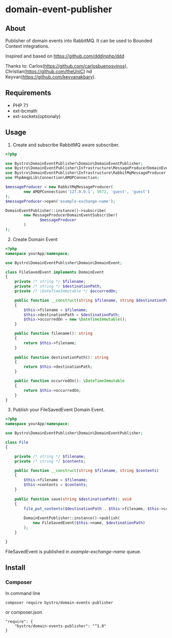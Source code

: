 domain-event-publisher
==================

## About
Publisher of domain events into RabbitMQ. It can be used to Bounded Context integrations.

Inspired and based on https://github.com/dddinphp/ddd

Thanks to: Carlos(https://github.com/carlosbuenosvinos), Christian(https://github.com/theUniC) nd Keyvan(https://github.com/keyvanakbary).

## Requirements
* PHP 7.1
* ext-bcmath
* ext-sockets(optionaly)

## Usage
1. Create and subscribe RabbitMQ aware subscriber.
```php
<?php

use Bystro\DomainEventPublisher\Domain\DomainEventPublisher;
use Bystro\DomainEventPublisher\Infrastructure\MessageProducerDomainEventSubscriber;
use Bystro\DomainEventPublisher\Infrastructure\RabbitMqMessageProducer;
use PhpAmqpLib\Connection\AMQPConnection;

$messageProducer = new RabbitMqMessageProducer(
        new AMQPConnection('127.0.0.1', 5672, 'guest', 'guest')
);
$messageProducer->open('example-exchange-name');

DomainEventPublisher::instance()->subscribe(
        new MessageProducerDomainEventSubscriber(
               $messageProducer 
        )
);

```

2. Create Domain Event
```php
<?php
namespace yourApp/namespace;

use Bystro\DomainEventPublisher\Domain\DomainEvent;

class FileSavedEvent implements DomainEvent
{
    private /* string */ $filename;
    private /* string */ $destinationPath;    
    private /* \DateTimeImmutable */ $occurredOn;

    public function __construct(string $filename, string $destinationPath)
    {
        $this->filename = $filename;
        $this->destinationPath = $destinationPath;
        $this->occurredOn = new \DateTimeImmutable();
    }

    public function filename(): string
    {
        return $this->filename;
    }
    
    public function destinationPath(): string
    {
        return $this->destinationPath;
    }

    public function occurredOn(): \DateTimeImmutable
    {
        return $this->occurredOn;
    }
}

```

3. Publish your FileSavedEvent Domain Event.
```php
<?php
namespace yourApp/namespace;

use Bystro\DomainEventPublisher\Domain\DomainEventPublisher;

class File
{

    private /* string */ $filename;
    private /* string */ $contents;

    public function __construct(string $filename, string $contents)
    {
        $this->filename = $filename;
        $this->contents = $contents;
    }
    
    public function save(string $destinationPath): void
    {        
        file_put_contents($destinationPath . $this->filename, $this->contents);
        
        DomainEventPublisher::instance()->publish(
            new FileSavedEvent($this->name, $destinationPath)
        );        
    }

}

```

FileSavedEvent is published in *example-exchange-name* queue.

## Install

### Composer
In command line
```
composer require bystro/domain-events-publisher
```
or composer.json
```
"require": {       
    "bystro/domain-events-publisher": "^1.0"
}
```
